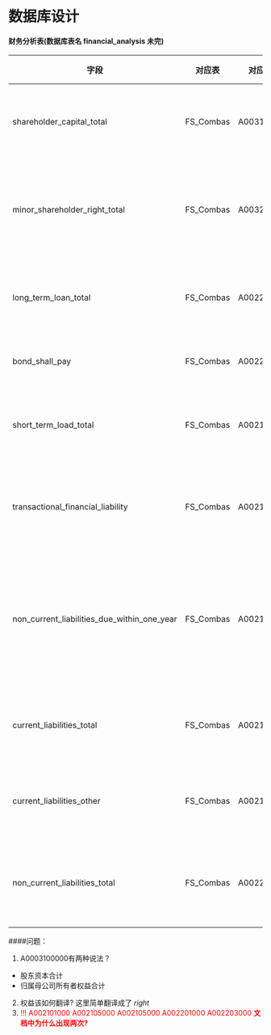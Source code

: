 数据库设计
===

#### 财务分析表(数据库表名 financial_analysis 未完) 

字段 | 对应表 | 对应字段 | 含义 | _问题?_
--- | --- | --- | --- | ---
shareholder_capital_total | FS_Combas | A003100000 | 股东资本合计 | #1
minor_shareholder_right_total | FS_Combas | A003200000 | 少数股东权益合计 | #2
long_term_loan_total | FS_Combas | A002201000 | 长期借款合计 |    
bond_shall_pay | FS_Combas | A002203000 | 应付债券 |   
short_term_load_total | FS_Combas | A002101000 | 短期借款合计 |   
transactional_financial_liability | FS_Combas | A002105000 | 交易性金融负债 |   
non_current_liabilities_due_within_one_year | FS_Combas | A002125000 | 一年内到期的非流动负债 |   
current_liabilities_total | FS_Combas | A002100000 | 流动负债合计 |   
current_liabilities_other | FS_Combas | A002126000 | 其他流动负债 |   
non_current_liabilities_total | FS_Combas | A002200000 | 非流动负债合计 |     


####问题： 

1. A0003100000有两种说法？
  * 股东资本合计
  * 归属母公司所有者权益合计
2. 权益该如何翻译? 这里简单翻译成了 _right_
3. <span style="color: red"> !!! A002101000 A002105000 A002105000 A002201000 A002203000 __文档中为什么出现两次?__</span>
